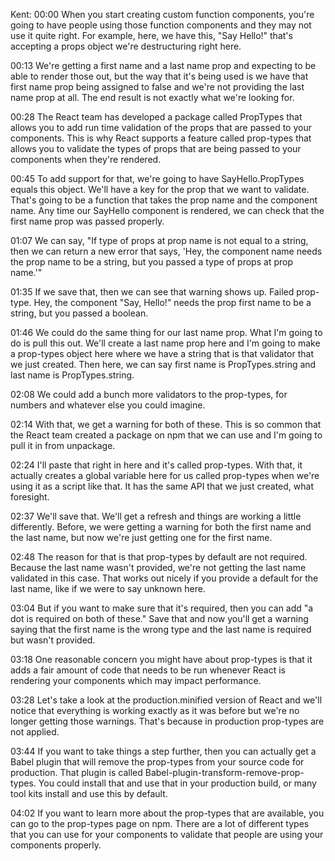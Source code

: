 Kent: 00:00 When you start creating custom function components, you're going to have people using those function components and they may not use it quite right. For example, here, we have this, "Say Hello!" that's accepting a props object we're destructuring right here.

00:13 We're getting a first name and a last name prop and expecting to be able to render those out, but the way that it's being used is we have that first name prop being assigned to false and we're not providing the last name prop at all. The end result is not exactly what we're looking for.

00:28 The React team has developed a package called PropTypes that allows you to add run time validation of the props that are passed to your components. This is why React supports a feature called prop-types that allows you to validate the types of props that are being passed to your components when they're rendered.

00:45 To add support for that, we're going to have SayHello.PropTypes equals this object. We'll have a key for the prop that we want to validate. That's going to be a function that takes the prop name and the component name. Any time our SayHello component is rendered, we can check that the first name prop was passed properly.

01:07 We can say, "If type of props at prop name is not equal to a string, then we can return a new error that says, 'Hey, the component name needs the prop name to be a string, but you passed a type of props at prop name.'"

01:35 If we save that, then we can see that warning shows up. Failed prop-type. Hey, the component "Say, Hello!" needs the prop first name to be a string, but you passed a boolean.

01:46 We could do the same thing for our last name prop. What I'm going to do is pull this out. We'll create a last name prop here and I'm going to make a prop-types object here where we have a string that is that validator that we just created. Then here, we can say first name is PropTypes.string and last name is PropTypes.string.

02:08 We could add a bunch more validators to the prop-types, for numbers and whatever else you could imagine.

02:14 With that, we get a warning for both of these. This is so common that the React team created a package on npm that we can use and I'm going to pull it in from unpackage.

02:24 I'll paste that right in here and it's called prop-types. With that, it actually creates a global variable here for us called prop-types when we're using it as a script like that. It has the same API that we just created, what foresight.

02:37 We'll save that. We'll get a refresh and things are working a little differently. Before, we were getting a warning for both the first name and the last name, but now we're just getting one for the first name.

02:48 The reason for that is that prop-types by default are not required. Because the last name wasn't provided, we're not getting the last name validated in this case. That works out nicely if you provide a default for the last name, like if we were to say unknown here.

03:04 But if you want to make sure that it's required, then you can add "a dot is required on both of these." Save that and now you'll get a warning saying that the first name is the wrong type and the last name is required but wasn't provided.

03:18 One reasonable concern you might have about prop-types is that it adds a fair amount of code that needs to be run whenever React is rendering your components which may impact performance.

03:28 Let's take a look at the production.minified version of React and we'll notice that everything is working exactly as it was before but we're no longer getting those warnings. That's because in production prop-types are not applied.

03:44 If you want to take things a step further, then you can actually get a Babel plugin that will remove the prop-types from your source code for production. That plugin is called Babel-plugin-transform-remove-prop-types. You could install that and use that in your production build, or many tool kits install and use this by default.

04:02 If you want to learn more about the prop-types that are available, you can go to the prop-types page on npm. There are a lot of different types that you can use for your components to validate that people are using your components properly.


